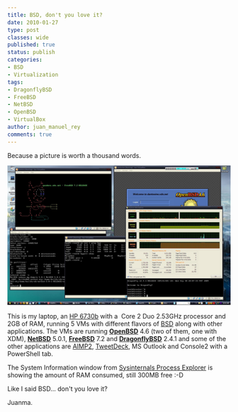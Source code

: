 ```yaml
---
title: BSD, don't you love it?
date: 2010-01-27
type: post
classes: wide
published: true
status: publish
categories:
- BSD
- Virtualization
tags:
- DragonflyBSD
- FreeBSD
- NetBSD
- OpenBSD
- VirtualBox
author: juan_manuel_rey
comments: true
---
```


Because a picture is worth a thousand words.

[![BSD](/images/bsd.jpg "BSD")]({{site.url}}/images/bsd.jpg)

This is my laptop, an [HP 6730b](http://h10010.www1.hp.com/wwpc/us/en/sm/WF05a/321957-321957-64295-321838-3955547-3687777.html "6730b") with a  Core 2 Duo 2.53GHz processor and 2GB of RAM, running 5 VMs with different flavors of [BSD](http://en.wikipedia.org/wiki/Berkeley_Software_Distribution "BSD") along with other applications. The VMs are running [**OpenBSD**](http://www.openbsd.org "OpenBSD") 4.6 (two of them, one with XDM), [**NetBSD**](http://www.netbsd.org "NetBSD") 5.0.1, [**FreeBSD**](http://www.freebsd.org "FreeBSD") 7.2 and [**DragonflyBSD**](http://www.dragonflybsd.org/ "DragonflyBSD") 2.4.1 and some of the other applications are [AIMP2](http://www.aimp2.us/ "AIMP2"), [TweetDeck](http://www.tweetdeck.com/ "TweetDeck"), MS Outlook and Console2 with a PowerShell tab.

The System Information window from [Sysinternals Process Explorer](http://technet.microsoft.com/en-us/sysinternals/bb896653.aspx "Sysinternals") is showing the amount of RAM consumed, still 300MB free :-D

Like I said BSD... don't you love it?

Juanma.
